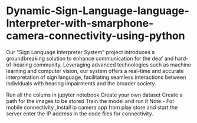 # Dynamic-Sign-Language-Ianguage-Interpreter-with-smarphone-camera-connectivity-using-python

Our "Sign Language Interpreter System" project introduces a groundbreaking solution to enhance communication for the deaf and hard-of-hearing community. Leveraging advanced technologies such as machine learning and computer vision, our system offers a real-time and accurate interpretation of sign language, facilitating seamless interactions between individuals with hearing impairments and the broader society.
 

Run all the colums in jupyter notebook 
Create your own  dataset 
Create a path for the images to be stored
Train the model and run it 
Note:- For mobile connectivity ,install ip camera app from play store and start the server
enter the IP address in the code files for connectivity.

